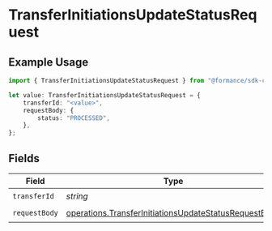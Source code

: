 # TransferInitiationsUpdateStatusRequest

## Example Usage

```typescript
import { TransferInitiationsUpdateStatusRequest } from "@formance/sdk-connectivity/models/operations";

let value: TransferInitiationsUpdateStatusRequest = {
    transferId: "<value>",
    requestBody: {
        status: "PROCESSED",
    },
};
```

## Fields

| Field                                                                                                                          | Type                                                                                                                           | Required                                                                                                                       | Description                                                                                                                    |
| ------------------------------------------------------------------------------------------------------------------------------ | ------------------------------------------------------------------------------------------------------------------------------ | ------------------------------------------------------------------------------------------------------------------------------ | ------------------------------------------------------------------------------------------------------------------------------ |
| `transferId`                                                                                                                   | *string*                                                                                                                       | :heavy_check_mark:                                                                                                             | N/A                                                                                                                            |
| `requestBody`                                                                                                                  | [operations.TransferInitiationsUpdateStatusRequestBody](../../models/operations/transferinitiationsupdatestatusrequestbody.md) | :heavy_check_mark:                                                                                                             | N/A                                                                                                                            |